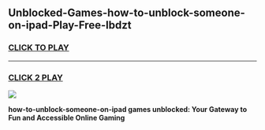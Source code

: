 
## Unblocked-Games-how-to-unblock-someone-on-ipad-Play-Free-lbdzt
<h3>
<a href="https://premium76.site?title=how-to-unblock-someone-on-ipad&ref=18A1">CLICK TO PLAY</a></h3>
<hr>

<h3>
<a href="https://premium76.site?title=how-to-unblock-someone-on-ipad&ref=18A1">CLICK 2 PLAY</a>
  
</h3>

<a href="https://premium76.site?title=how-to-unblock-someone-on-ipad&ref=18A1"><img src="https://clearcache.store/games.png"></a>


**how-to-unblock-someone-on-ipad games unblocked: Your Gateway to Fun and Accessible Online Gaming**
